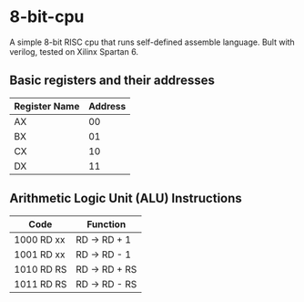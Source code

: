 # 8-bit-cpu
A simple 8-bit RISC cpu that runs self-defined assemble language. Bult with verilog, tested on Xilinx Spartan 6.

## Basic registers and their addresses
|	Register Name	|	Address	|
|	--	|	--	|
|	AX	|	00	|
|	BX	|	01	|
|	CX	|	10	|
|	DX	|	11	|

## Arithmetic Logic Unit (ALU) Instructions
|	Code		|	Function		|
|	--------	|	--------------	|
|	1000 RD xx	|	RD -> RD + 1	|
|	1001 RD xx	|	RD -> RD - 1	|
|	1010 RD RS	|	RD -> RD + RS	|
|	1011 RD RS	|	RD -> RD - RS	|
